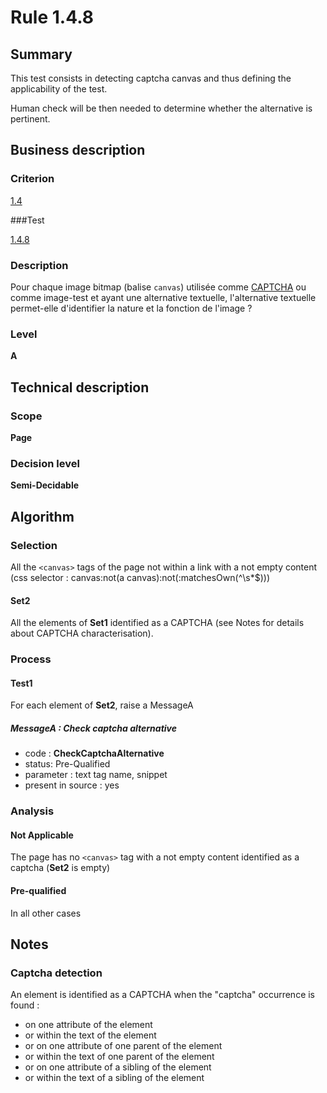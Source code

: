 # Rule 1.4.8

## Summary

This test consists in detecting captcha canvas and thus defining the applicability of the test.

Human check will be then needed to determine whether the alternative is pertinent.

## Business description

### Criterion

[1.4](http://references.modernisation.gouv.fr/referentiel-technique-0#crit-1-4)

###Test

[1.4.8](http://references.modernisation.gouv.fr/referentiel-technique-0#test-1-4-8)

### Description

Pour chaque image bitmap (balise `canvas`) utilis&eacute;e comme <a href="http://references.modernisation.gouv.fr/referentiel-technique-0#mcaptcha">CAPTCHA</a> ou comme image-test et ayant une alternative textuelle, l'alternative textuelle permet-elle d'identifier la nature et la fonction de l'image ?

### Level

**A**

## Technical description

### Scope

**Page**

### Decision level

**Semi-Decidable**

## Algorithm

### Selection

All the `<canvas>` tags of the page not within a link with a not empty content (css selector : canvas:not(a canvas):not(:matchesOwn(^\\s*$)))

#### Set2

All the elements of **Set1** identified as a CAPTCHA (see Notes for details about CAPTCHA characterisation).

### Process

#### Test1

For each element of **Set2**, raise a MessageA

##### MessageA : Check captcha alternative

-    code : **CheckCaptchaAlternative** 
-    status: Pre-Qualified
-    parameter : text tag name, snippet
-    present in source : yes

### Analysis

#### Not Applicable

The page has no `<canvas>` tag with a not empty content identified as a captcha (**Set2** is empty)

#### Pre-qualified

In all other cases

## Notes

### Captcha detection

An element is identified as a CAPTCHA when the "captcha" occurrence is found :

- on one attribute of the element
- or within the text of the element
- or on one attribute of one parent of the element
- or within the text of one parent of the element
- or on one attribute of a sibling of the element
- or within the text of a sibling of the element
